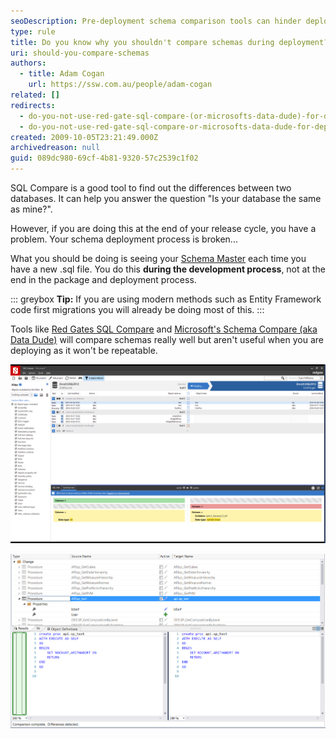 ```yaml
---
seoDescription: Pre-deployment schema comparison tools can hinder deployment efficiency by making it a step at the end of your process.
type: rule
title: Do you know why you shouldn't compare schemas during deployment?
uri: should-you-compare-schemas
authors:
  - title: Adam Cogan
    url: https://ssw.com.au/people/adam-cogan
related: []
redirects:
  - do-you-not-use-red-gate-sql-compare-(or-microsofts-data-dude)-for-deployment-(because-they-are-a-step-at-the-end-of-your-process)
  - do-you-not-use-red-gate-sql-compare-or-microsofts-data-dude-for-deployment-because-they-are-a-step-at-the-end-of-your-process
created: 2009-10-05T23:21:49.000Z
archivedreason: null
guid: 089dc980-69cf-4b81-9320-57c2539c1f02
---
```


SQL Compare is a good tool to find out the differences between two databases. It can help you answer the question "Is your database the same as mine?".

However, if you are doing this at the end of your release cycle, you have a problem. Your schema deployment process is broken...

<!--endintro-->

What you should be doing is seeing your [Schema Master](/have-a-schema-master "Database Schema Master") each time you have a new .sql file. You do this **during the development process**, not at the end in the package and deployment process.

::: greybox
**Tip:** If you are using modern methods such as Entity Framework code first migrations you will already be doing most of this.
:::

Tools like [Red Gates SQL Compare](https://www.red-gate.com/products/sql-development/sql-compare/) and [Microsoft's Schema Compare (aka Data Dude)](https://docs.microsoft.com/en-us/sql/ssdt/how-to-use-schema-compare-to-compare-different-database-definitions) will compare schemas really well but aren't useful when you are deploying as it won't be repeatable.

![Figure: Using Red Gates SQL Compare](red-gate-sql-compare.png)

![Figure: Using Visual Studio SQL Schema Compare](microsoft-schema-compare.png)
